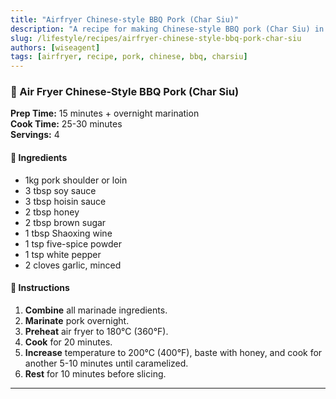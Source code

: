```yaml
---
title: "Airfryer Chinese-style BBQ Pork (Char Siu)"
description: "A recipe for making Chinese-style BBQ pork (Char Siu) in an airfryer."
slug: /lifestyle/recipes/airfryer-chinese-style-bbq-pork-char-siu
authors: [wiseagent]
tags: [airfryer, recipe, pork, chinese, bbq, charsiu]
---
```

### 🍖 Air Fryer Chinese-Style BBQ Pork (Char Siu)

**Prep Time:** 15 minutes + overnight marination  
**Cook Time:** 25-30 minutes  
**Servings:** 4

#### 🧂 Ingredients
- 1kg pork shoulder or loin
- 3 tbsp soy sauce
- 3 tbsp hoisin sauce
- 2 tbsp honey
- 2 tbsp brown sugar
- 1 tbsp Shaoxing wine
- 1 tsp five-spice powder
- 1 tsp white pepper
- 2 cloves garlic, minced

#### 🔪 Instructions
1. **Combine** all marinade ingredients.
2. **Marinate** pork overnight.
3. **Preheat** air fryer to 180°C (360°F).
4. **Cook** for 20 minutes.
5. **Increase** temperature to 200°C (400°F), baste with honey, and cook for another 5-10 minutes until caramelized.
6. **Rest** for 10 minutes before slicing.

---